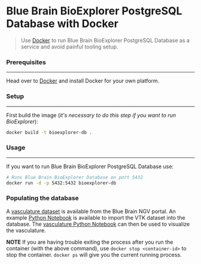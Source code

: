 # Blue Brain BioExplorer PostgreSQL Database with Docker

> Use [Docker](https://docs.docker.com) to run Blue Brain BioExplorer PostgreSQL Database as a service and avoid painful tooling setup.

### Prerequisites
-----------------
Head over to [Docker](https://docs.docker.com/engine/installation/#supported-platforms) and install Docker for your own platform.

### Setup
---------
First build the image (*it's necessary to do this step if you want to run BioExplorer*):
```bash
docker build -t bioexplorer-db .
```

### Usage
---------
If you want to run Blue Brain BioExplorer PostgreSQL Database use:
```bash
# Runs Blue Brain BioExplorer Database on port 5432
docker run -d -p 5432:5432 bioexplorer-db
```

### Populating the database

A [vasculature dataset](https://bbp.epfl.ch/ngv-portal/data/anatomy/experimental-data/vasculature-data/raw-vasculature-data.vtk) is available from the Blue Brain NGV portal. An example [Python Notebook](../../bioexplorer/pythonsdk/notebooks/vasculature/BioExplorer_import_vtk_to_db.ipynb) is available to import the VTK dataset into the database. The [vasculature Python Notebook](../../bioexplorer/pythonsdk/notebooks/vasculature/BioExplorer_vasculature.ipynb) can then be used to visualize the vasculature.

**NOTE** If you are having trouble exiting the process after you run the container (with the above command), use `docker stop <container-id>` to stop the container.
`docker ps` will give you the current running process.
